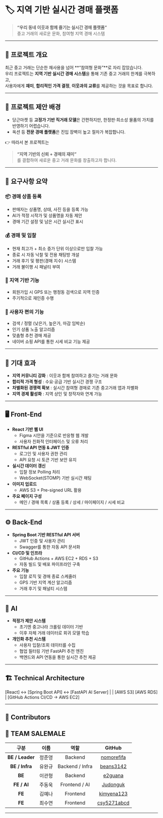 # 🏷️ 지역 기반 실시간 경매 플랫폼

> **“우리 동네 이웃과 함께 즐기는 실시간 경매 플랫폼”**  
> 중고 거래의 새로운 문화, 참여형 지역 경매 시스템

---

## 📘 프로젝트 개요

최근 중고 거래는 단순한 재사용을 넘어 **“참여형 문화”**로 자리 잡았습니다.  
우리 프로젝트는 **지역 기반 실시간 경매 시스템**을 통해 기존 중고 거래의 한계를 극복하고,  
사용자에게 **재미**, **합리적인 가격 결정**, **이웃과의 교류**를 제공하는 것을 목표로 합니다.

---

## 🎯 프로젝트 제안 배경

- 당근마켓 등 **고정가 기반 직거래 모델**은 간편하지만, 한정판·희소성 물품의 가치를 반영하기 어렵습니다.  
- 옥션 등 **전문 경매 플랫폼**은 진입 장벽이 높고 절차가 복잡합니다.  

👉 따라서 본 프로젝트는  
> **“지역 기반의 신뢰 + 경매의 재미”**  
를 결합하여 새로운 중고 거래 문화를 창출하고자 합니다.

---

## 🧩 요구사항 요약

### 📦 경매 상품 등록
- 판매자는 상품명, 상태, 사진 등을 등록 가능  
- AI가 적정 시작가 및 상품명을 자동 제안  
- 경매 기간 설정 및 남은 시간 실시간 표시

### 💰 경매 및 입찰
- 현재 최고가 + 최소 증가 단위 이상으로만 입찰 가능  
- 종료 시 자동 낙찰 및 전용 채팅방 개설  
- 거래 후기 및 평판(경매 지수) 시스템  
- 거래 불이행 시 패널티 부여

### 📍 지역 기반 기능
- 회원가입 시 GPS 또는 행정동 검색으로 지역 인증  
- 주기적으로 재인증 수행

### 🧠 사용자 편의 기능
- 검색 / 정렬 (낮은가, 높은가, 마감 임박순)  
- 인기 상품 노출 알고리즘  
- 맞춤형 추천 경매 제공  
- 네이버 쇼핑 API를 통한 시세 비교 기능 제공

---

## 🚀 기대 효과

- **지역 커뮤니티 강화** : 이웃과 함께 참여하고 즐기는 거래 문화  
- **합리적 가격 형성** : 수요·공급 기반 실시간 경쟁 구조  
- **차별화된 경쟁력 확보** : 실시간 참여형 경매로 기존 중고거래 앱과 차별화  
- **지역 경제 활성화** : 지역 상인 및 창작자와 연계 가능

---

## 🖥️ Front-End

- **React 기반 웹 UI**
  - Figma 시안을 기준으로 반응형 웹 개발
  - 사용자 친화적 인터페이스 및 오류 처리
- **RESTful API 연동 & JWT 인증**
  - 로그인 및 사용자 권한 관리
  - API 요청 시 토큰 기반 보안 유지
- **실시간 데이터 갱신**
  - 입찰 정보 Polling 처리  
  - WebSocket(STOMP) 기반 실시간 채팅
- **이미지 업로드**
  - AWS S3 + Pre-signed URL 활용
- **주요 페이지 구성**
  - 메인 / 경매 목록 / 상품 등록 / 상세 / 마이페이지 / 시세 비교

---

## ⚙️ Back-End

- **Spring Boot 기반 RESTful API 서버**
  - JWT 인증 및 사용자 관리
  - Swagger를 통한 자동 API 문서화
- **CI/CD 및 인프라**
  - GitHub Actions + AWS EC2 + RDS + S3
  - 자동 빌드 및 배포 파이프라인 구축
- **주요 기능**
  - 입찰 로직 및 경매 종료 스케줄러
  - GPS 기반 지역 계산 알고리즘
  - 거래 후기 및 패널티 시스템

---

## 🧠 AI

- **적정가 제안 시스템**
  - 초기엔 중고나라 크롤링 데이터 기반
  - 이후 자체 거래 데이터로 회귀 모델 학습
- **개인화 추천 시스템**
  - 사용자 입찰/조회 데이터를 수집
  - 협업 필터링 기반 FastAPI 추천 엔진
  - 백엔드와 API 연동을 통한 실시간 추천 제공

---

## 🏗️ Technical Architecture


[React] <-> [Spring Boot API] <-> [FastAPI AI Server]
| |
[AWS S3] [AWS RDS]
|
[GitHub Actions CI/CD → AWS EC2]


---

## 👥 Contributors

## 👥 TEAM SALEMALE

| 구분 | 이름 | 역할 | GitHub |
|:---:|:---:|:---:|:---:|
| **BE / Leader** | 정준영 | Backend | [nomorefifa](https://github.com/nomorefifa) |
| **BE / Infra** | 유완규 | Backend / Infra | [beans3142](https://github.com/beans3142) |
| **BE** | 이관형 | Backend | [e2guana](https://github.com/e2guana) |
| **FE / AI** | 주동욱 | Frontend / AI | [Judonguk](https://github.com/Judonguk) |
| **FE** | 김예나 | Frontend | [kimyena123](https://github.com/kimyena123) |
| **FE** | 최수연 | Frontend | [csy5271abcd](https://github.com/csy5271abcd) |

---
